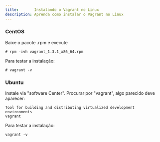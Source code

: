 ```yaml
---
title:       Instalando o Vagrant no Linux
description: Aprenda como instalar o Vagrant no Linux
---
```



### CentOS

Baixe o pacote .rpm e execute

    # rpm -ivh vagrant_1.3.1_x86_64.rpm

Para testar a instalação:

    # vagrant -v



### Ubuntu

Instale via "software Center". Procurar por "vagrant", algo parecido deve aparecer:

    Tool for building and distributing virtualized development environments
    vagrant

Para testar a instalação:

    vagrant -v
